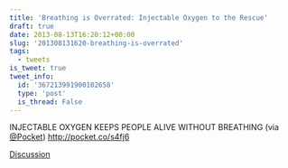 ```yaml
---
title: 'Breathing is Overrated: Injectable Oxygen to the Rescue'
draft: true
date: 2013-08-13T16:20:12+00:00
slug: '201308131620-breathing-is-overrated'
tags:
  - tweets
is_tweet: true
tweet_info:
  id: '367213991900102658'
  type: 'post'
  is_thread: False
---
```




INJECTABLE OXYGEN KEEPS PEOPLE ALIVE WITHOUT BREATHING (via [@Pocket](https://x.com/Pocket)) <http://pocket.co/s4fj6>

[Discussion](https://x.com/sytelus/status/367213991900102658)
